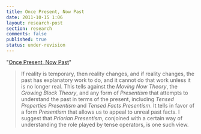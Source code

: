 ```yaml
---
title: Once Present, Now Past
date: 2011-10-15 1:06
layout: research-post
section: research
comments: false
published: true
status: under-revision
---
```



"[Once Present, Now Past](http://files.davidsanson.com/research/oncepresent.pdf)"

<span class="Z3988" title="ctx_ver=Z39.88-2004&amp;rft_val_fmt=info%3Aofi%2Ffmt%3Akev%3Amtx%3Ajournal&amp;rfr_id=info%3Asid%2Focoins.info%3Agenerator&amp;rft.genre=article&amp;rft.atitle=Once+Present%2C+Now+Past&amp;rft.date=2011&amp;rft.aulast=Sanson&amp;rft.aufirst=David&amp;rft.au=David+Sanson&amp;rtf-id=http%3A//www.davidsanson.com/research/oncepresent.pdf"></span>

> If reality is temporary, then reality changes, and if reality changes,
> the past has explanatory work to do, and it cannot do that work unless
> it is no longer real. This tells against the *Moving Now Theory*, the
> *Growing Block Theory*, and any form of *Presentism* that attempts to
> understand the past in terms of the present, including *Tensed
> Properties Presentism* and *Tensed Facts Presentism*. It tells in
> favor of a form *Presentism* that allows us to appeal to unreal past
> facts. I suggest that *Priorian Presentism*, conjoined with a certain
> way of understanding the role played by tense operators, is one such
> view.
